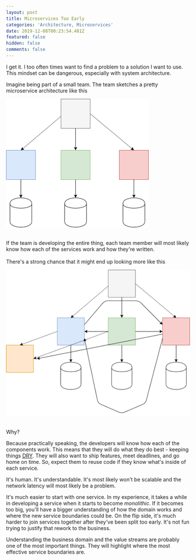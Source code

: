 ```yaml
---
layout: post
title: Microservices Too Early
categories: 'Architecture, Microservices'
date: 2019-12-08T00:23:54.481Z
featured: false
hidden: false
comments: false
---
```



I get it. I too often times want to find a problem to a solution I want to use. This mindset can be dangerous, especially with system architecture. 

Imagine being part of a small team. The team sketches a pretty microservice architecture like this

![](/assets/uploads/architecture_a.png "Pretty Architecture")

\
If the team is developing the entire thing, each team member will most likely know how each of the services work and how they're written.\
\
There's a strong chance that it might end up looking more like this

![](/assets/uploads/architecture_b.png "Ugly Architecture")

\
Why?

Because practically speaking, the developers will know how each of the components work. This means that they will do what they do best - keeping things [DRY](https://en.wikipedia.org/wiki/Don%27t_repeat_yourself). They will also want to ship features, meet deadlines, and go home on time. So, expect them to reuse code if they know what's inside of each service.

It's human. It's understandable. It's most likely won't be scalable and the network latency will most likely be a problem. 

It's much easier to start with one service. In my experience, it takes a while in developing a service when it starts to become _monolithic_. If it becomes too big, you'll have a bigger understanding of how the domain works and where the new service boundaries could be. On the flip side, it's much harder to join services together after they've been split too early. It's not fun trying to justify that rework to the business. 

Understanding the business domain and the value streams are probably one of the most important things. They will highlight where the most effective service boundaries are.
